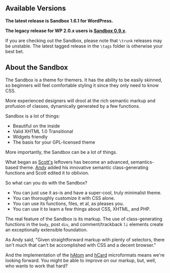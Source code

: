 ## Available Versions ##

**The latest release is Sandbox 1.6.1 for WordPress.**

**The legacy release for WP 2.0.x users is [Sandbox 0.9.x](http://code.google.com/p/sandbox-theme/downloads/detail?name=sandbox_0.9.9.zip).**

If you are checking out the Sandbox, please note that `\trunk` releases may be unstable. The latest tagged release in the `\tags` folder is otherwise your best bet.


## About the Sandbox ##

The Sandbox is a theme for themers. It has the ability to be easily skinned, so beginners will feel comfortable styling it since they only need to know CSS.

More experienced designers will drool at the rich semantic markup and profusion of classes, dynamically generated by a few functions.

Sandbox is a lot of things:

  * Beautiful on the inside
  * Valid XHTML 1.0 Transitional
  * Widgets friendly
  * The basis for your GPL-licensed theme

More importantly, the Sandbox can be a lot of things.

What began as [Scott's](http://www.plaintxt.org/) leftovers has become an advanced, semantics-based theme. [Andy](http://andy.wordpress.com/) added his innovative semantic class-generating functions and Scott edited it to oblivion.

So what can you do with the Sandbox?

  * You can just use it as-is and have a super-cool, truly minimalist theme.
  * You can thoroughly customize it with CSS alone.
  * You can use its functions, files, et al, as pleases you.
  * You can use it to learn a few things about CSS, XHTML, and PHP.

The real feature of the Sandbox is its markup. The use of class-generating functions in the `body`, post `div`, and comment/trackback `li` elements create an exceptionally extensible foundation.

As Andy said, "Given straightforward markup with plenty of selectors, there isn't much that can't be accomplished with CSS and a decent browser."

And the implementation of the [hAtom](http://microformats.org/wiki/hatom) and [hCard](http://microformats.org/wiki/hcard) microformats means we're looking forward. You might be able to improve on our markup, but, well, who wants to work that hard?
